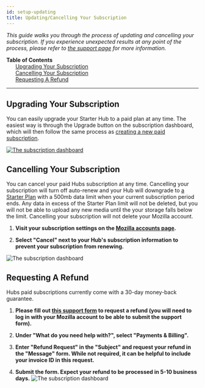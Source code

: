 ```yaml
---
id: setup-updating
title: Updating/Cancelling Your Subscription
---
```


_This guide walks you through the process of updating and cancelling your subscription. If you experience unexpected results at any point of the process, please refer to [the support page](./setup-contact.html) for more information._

**Table of Contents**\
&nbsp;&nbsp;&nbsp;&nbsp;&nbsp;&nbsp;[Upgrading Your Subscription](#upgrading-your-subscription)\
&nbsp;&nbsp;&nbsp;&nbsp;&nbsp;&nbsp;[Cancelling Your Subscription](#cancelling-your-subscription)\
&nbsp;&nbsp;&nbsp;&nbsp;&nbsp;&nbsp;[Requesting A Refund](#requesting-a-refund)

---

## Upgrading Your Subscription

You can easily upgrade your Starter Hub to a paid plan at any time. The easiest way is through the Upgrade button on the subscription dashboard, which will then follow the same process as [creating a new paid subscription](http://localhost:3000/docs/setup-creating.html#how-to-subscribe---paid-plans).

[<img src="img/upgrade-button.png" alt="The subscription dashboard">](http://localhost:3000/docs/setup-creating.html#how-to-subscribe---paid-plans)

## Cancelling Your Subscription

You can cancel your paid Hubs subscription at any time. Cancelling your subscription will turn off auto-renew and your Hub will downgrade to [a Starter Plan](./setup-choosing.md#hubs-starter-plan--free) with a 500mb data limit when your current subscription period ends. Any data in excess of the Starter Plan limit will not be deleted, but you will not be able to upload any new media until the your storage falls below the limit. Cancelling your subscription will not delete your Mozilla account.

1. **Visit your subscription settings on the [Mozilla accounts page](https://accounts.firefox.com/signin).**

2. **Select "Cancel" next to your Hub's subscription information to prevent your subscription from renewing.**

<img src="img/manage-subscription.png" alt="The subscription dashboard">

## Requesting A Refund

Hubs paid subscriptions currently come with a 30-day money-back guarantee.

1. **Please fill out [this support form](https://support.mozilla.org/en-US/users/auth?next=%2Fen-US%2Fquestions%2Fnew%2Fhubs%2Fform) to request a refund (you will need to log in with your Mozilla account to be able to submit the support form).**

2. **Under "What do you need help with?", select "Payments & Billing".**

3. **Enter "Refund Request" in the "Subject" and request your refund in the "Message" form. While not required, it can be helpful to include your invoice ID in this request.**

4. **Submit the form. Expect your refund to be processed in 5-10 business days.**
   <img src="img/refund-form.png" alt="The subscription dashboard">
